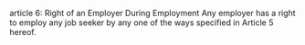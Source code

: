 article 6: Right of an Employer During Employment
Any employer has a right to employ any job seeker by any one of the ways specified in Article 5 hereof.
<ul>
</ul>